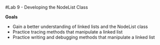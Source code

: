 #Lab 9 - Developing the NodeList Class

**Goals**

- Gain a better understanding of linked lists and the NodeList class
- Practice tracing methods that manipulate a linked list
- Practice writing and debugging methods that manipulate a linked list